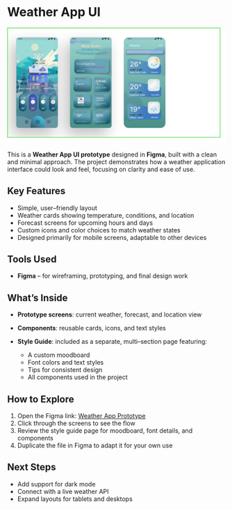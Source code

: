 # Weather App UI       

![App Preview](App_Assets/Designs.png)

This is a **Weather App UI prototype** designed in **Figma**, built with a clean and minimal approach. The project demonstrates how a weather application interface could look and feel, focusing on clarity and ease of use.

## Key Features

* Simple, user–friendly layout
* Weather cards showing temperature, conditions, and location
* Forecast screens for upcoming hours and days
* Custom icons and color choices to match weather states
* Designed primarily for mobile screens, adaptable to other devices

## Tools Used

* **Figma** – for wireframing, prototyping, and final design work

## What’s Inside

* **Prototype screens**: current weather, forecast, and location view
* **Components**: reusable cards, icons, and text styles
* **Style Guide**: included as a separate, multi–section page featuring:

  * A custom moodboard
  * Font colors and text styles
  * Tips for consistent design
  * All components used in the project

## How to Explore

1. Open the Figma link: [Weather App Prototype](https://www.figma.com/proto/AtIdzQ1hg5jsf4e3WOWbYk/Weather-App-UI?page-id=0%3A1&node-id=8-2&p=f&viewport=128%2C301%2C0.43&t=SNo69uPZjUJe57iA-1&scaling=scale-down-width&content-scaling=fixed)
2. Click through the screens to see the flow
3. Review the style guide page for moodboard, font details, and components
4. Duplicate the file in Figma to adapt it for your own use

## Next Steps

* Add support for dark mode
* Connect with a live weather API
* Expand layouts for tablets and desktops
